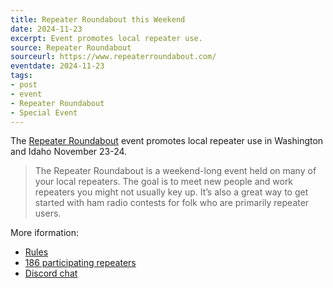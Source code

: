 ```yaml
---
title: Repeater Roundabout this Weekend
date: 2024-11-23
excerpt: Event promotes local repeater use.
source: Repeater Roundabout
sourceurl: https://www.repeaterroundabout.com/
eventdate: 2024-11-23
tags:
- post
- event
- Repeater Roundabout
- Special Event
---
```

The [Repeater Roundabout](https://www.repeaterroundabout.com/) event promotes local repeater use in Washington and Idaho November 23-24.

> The Repeater Roundabout is a weekend-long event held on many of your local repeaters. The goal is to meet new people and work repeaters you might not usually key up. It’s also a great way to get started with ham radio contests for folk who are primarily repeater users.

More iformation:

- [Rules](https://www.repeaterroundabout.com/rules)
- [186 participating repeaters](https://www.repeaterroundabout.com/repeaters)
- [Discord chat](https://discord.com/invite/mqkD4fTjrn)